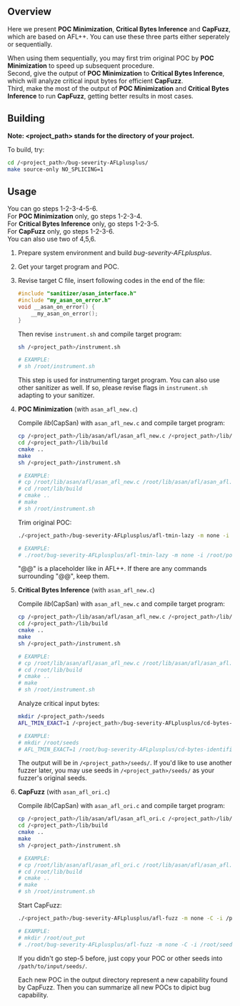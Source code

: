 ## Overview

Here we present **POC Minimization**, **Critical Bytes Inference** and **CapFuzz**, which are based on AFL++. You can use these three parts either seperately or sequentially.

When using them sequentially, you may first trim original POC by **POC Minimization** to speed up subsequent procedure.  
Second, give the output of **POC Minimization** to **Critical Bytes Inference**, which will analyze critical input bytes for efficient **CapFuzz**.  
Third, make the most of the output of **POC Minimization** and **Critical Bytes Inference** to run **CapFuzz**, getting better results in most cases.

## Building

**Note: <project_path> stands for the directory of your project.**

To build, try:

```bash
cd /<project_path>/bug-severity-AFLplusplus/
make source-only NO_SPLICING=1
```

## Usage

You can go steps 1-2-3-4-5-6.  
For **POC Minimization** only, go steps 1-2-3-4.  
For **Critical Bytes Inference** only, go steps 1-2-3-5.  
For **CapFuzz** only, go steps 1-2-3-6.  
You can also use two of 4,5,6.

1. Prepare system environment and build *bug-severity-AFLplusplus*.

2. Get your target program and POC.

3. Revise target C file, insert following codes in the end of the file:

    ```C
    #include "sanitizer/asan_interface.h"
    #include "my_asan_on_error.h"
    void __asan_on_error() {
        __my_asan_on_error();
    }
    ```

    Then revise `instrument.sh` and compile target program:

    ```bash
    sh /<project_path>/instrument.sh

    # EXAMPLE:
    # sh /root/instrument.sh
    ```

    This step is used for instrumenting target program. You can also use other sanitizer as well. If so, please revise flags in `instrument.sh` adapting to your sanitizer.

4. **POC Minimization** (with `asan_afl_new.c`)

    Compile *lib*(CapSan) with `asan_afl_new.c` and compile target program:

    ```bash
    cp /<project_path>/lib/asan/afl/asan_afl_new.c /<project_path>/lib/asan/afl/asan_afl.c
    cd /<project_path>/lib/build
    cmake ..
    make
    sh /<project_path>/instrument.sh

    # EXAMPLE:
    # cp /root/lib/asan/afl/asan_afl_new.c /root/lib/asan/afl/asan_afl.c
    # cd /root/lib/build
    # cmake ..
    # make
    # sh /root/instrument.sh
    ```

    Trim original POC:

    ```bash
    ./<project_path>/bug-severity-AFLplusplus/afl-tmin-lazy -m none -i /path/to/original/poc -o /path/to/minimized/poc -- /path/to/target/program @@

    # EXAMPLE:
    # ./root/bug-severity-AFLplusplus/afl-tmin-lazy -m none -i /root/poc -o /root/poc_tmin -- /root/libtiff/tools/tiffcrop -H 341 @@ /tmp/foo
    ```

    "@@" is a placeholder like in AFL++. If there are any commands surrounding "@@", keep them.

5. **Critical Bytes Inference** (with `asan_afl_new.c`)

    Compile *lib*(CapSan) with `asan_afl_new.c` and compile target program:

    ```bash
    cp /<project_path>/lib/asan/afl/asan_afl_new.c /<project_path>/lib/asan/afl/asan_afl.c
    cd /<project_path>/lib/build
    cmake ..
    make
    sh /<project_path>/instrument.sh

    # EXAMPLE:
    # cp /root/lib/asan/afl/asan_afl_new.c /root/lib/asan/afl/asan_afl.c
    # cd /root/lib/build
    # cmake ..
    # make
    # sh /root/instrument.sh
    ```

    Analyze critical input bytes:

    ```bash
    mkdir /<project_path>/seeds
    AFL_TMIN_EXACT=1 /<project_path>/bug-severity-AFLplusplus/cd-bytes-identifier -m none -i /path/to/poc -o /tmp/foo -g -c /tmp/constraints.res -k /<project_path>/seeds/ -- /path/to/target/program @@

    # EXAMPLE:
    # mkdir /root/seeds
    # AFL_TMIN_EXACT=1 /root/bug-severity-AFLplusplus/cd-bytes-identifier -m none -i /root/poc -o /tmp/foo -g -c /tmp/constraints.res -k /root/seeds/ -- /root/libtiff/tools/tiffcrop -H 341 @@ /tmp/foo
    ```

    The output will be in `/<project_path>/seeds/`. If you'd like to use another fuzzer later, you may use seeds in `/<project_path>/seeds/` as your fuzzer's original seeds.

6. **CapFuzz** (with `asan_afl_ori.c`)

    Compile *lib*(CapSan) with `asan_afl_ori.c` and compile target program:

    ```bash
    cp /<project_path>/lib/asan/afl/asan_afl_ori.c /<project_path>/lib/asan/afl/asan_afl.c
    cd /<project_path>/lib/build
    cmake ..
    make
    sh /<project_path>/instrument.sh

    # EXAMPLE:
    # cp /root/lib/asan/afl/asan_afl_ori.c /root/lib/asan/afl/asan_afl.c
    # cd /root/lib/build
    # cmake ..
    # make
    # sh /root/instrument.sh
    ```

    Start CapFuzz:

    ```bash
    ./<project_path>/bug-severity-AFLplusplus/afl-fuzz -m none -C -i /path/to/input/seeds/ -o /path/to/output/ -k /path/to/original/poc -- /path/to/target/program @@

    # EXAMPLE:
    # mkdir /root/out_put
    # ./root/bug-severity-AFLplusplus/afl-fuzz -m none -C -i /root/seeds -o /root/out_put/ -k /root/poc -- /root/libtiff/tools/tiffcrop -H 341 @@ /tmp/foo
    ```

    If you didn't go step-5 before, just copy your POC or other seeds into `/path/to/input/seeds/`.

    Each new POC in the output directory represent a new capability found by CapFuzz.  Then you can summarize all new POCs to dipict bug capability.
    
